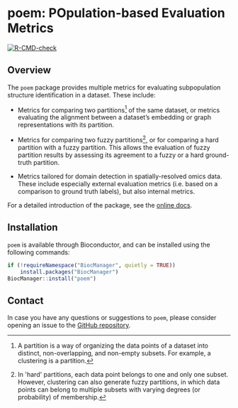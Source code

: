 # poem: POpulation-based Evaluation Metrics
<!-- badges: start -->
[![R-CMD-check](https://github.com/RoseYuan/poem/actions/workflows/check.yaml/badge.svg)](https://github.com/RoseYuan/poem/actions/workflows/check.yaml)
<!-- badges: end -->

## Overview
The `poem` package provides multiple metrics for evaluating subpopulation structure identification in a dataset. These include:

* Metrics for comparing two partitions[^1] of the same dataset, or metrics evaluating the alignment between a dataset’s embedding or graph representations with its partition.

* Metrics for comparing two fuzzy partitions[^2], or for comparing a hard partition with a fuzzy partition. This allows the evaluation of fuzzy partition results by assessing its agreement to a fuzzy or a hard ground-truth partition.

* Metrics tailored for domain detection in spatially-resolved omics data. These include especially external evaluation metrics (i.e. based on a comparison to ground truth labels), but also internal metrics. 

[^1]: A partition is a way of organizing the data points of a dataset into distinct, non-overlapping, and non-empty subsets. For example, a clustering is a partition. 

[^2]: In 'hard' partitions, each data point belongs to one and only one subset. However, clustering can also generate fuzzy partitions, in which data points can belong to multiple subsets with varying degrees (or probability) of membership. 

For a detailed introduction of the package, see the [online docs](https://roseyuan.github.io/poem/).



## Installation

`poem` is available through Bioconductor, and can be installed using the following commands:
```r
if (!requireNamespace("BiocManager", quietly = TRUE))
    install.packages("BiocManager")
BiocManager::install("poem")
```

## Contact

In case you have any questions or suggestions to `poem`, please consider opening an
issue to the [GitHub repository](https://github.com/RoseYuan/poem).
